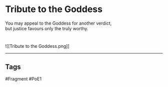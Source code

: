 # Tribute to the Goddess
You may appeal to the Goddess for another verdict,  
but justice favours only the truly worthy.

#
![[Tribute to the Goddess.png]]

---
## Tags
#Fragment 
#PoE1 